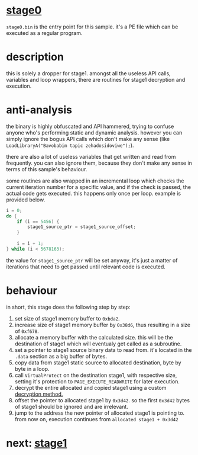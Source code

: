 # [stage0](/docs/stage0.md)

`stage0.bin` is the entry point for this sample. it's a PE file which can be executed as a regular program.

# description

this is solely a dropper for stage1. amongst all the useless API calls, variables and loop wrappers, there are routines for stage1 decryption and execution.

# anti-analysis

the binary is highly obfuscated and API hammered, trying to confuse anyone who's performing static and dynamic analysis. however you can simply ignore the bogus API calls which don't make any sense (like `LoadLibraryA("Bavobabim tapic zehadosidoviwe");`).

there are also a lot of useless variables that get written and read from frequently. you can also ignore them, because they don't make any sense in terms of this sample's behaviour.

some routines are also wrapped in an incremental loop which checks the current iteration number for a specific value, and if the check is passed, the actual code gets executed. this happens only once per loop.
example is provided below.

```c
i = 0;
do {
    if (i == 5456) {
        stage1_source_ptr = stage1_source_offset;
    }
    
    i = i + 1;
} while (i < 5678163);
```

the value for `stage1_source_ptr` will be set anyway, it's just a matter of iterations that need to get passed until relevant code is executed.

# behaviour

in short, this stage does the following step by step:

1. set size of stage1 memory buffer to `0xbda2`.
2. increase size of stage1 memory buffer by `0x38d6`, thus resulting in a size of `0xf678`.
3. allocate a memory buffer with the calculated size. this will be the destination of stage1 which will eventualy get called as a subroutine.
4. set a pointer to stage1 source binary data to read from. it's located in the `.data` section as a big buffer of bytes.
5. copy data from stage1 static source to allocated destination, byte by byte in a loop.
6. call `VirtualProtect` on the destination stage1, with respective size, setting it's protection to `PAGE_EXECUTE_READWRITE` for later execution.
7. decrypt the entire allocated and copied stage1 using a custom [decryption method.](/extract_stage1.c#L34)
8. offset the pointer to allocated stage1 by `0x3d42`. so the first `0x3d42` bytes of stage1 should be ignored and are irrelevant.
9. jump to the address the new pointer of allocated stage1 is pointing to. from now on, execution continues from `allocated stage1 + 0x3d42`

# next: [stage1](/docs/stage1.md)